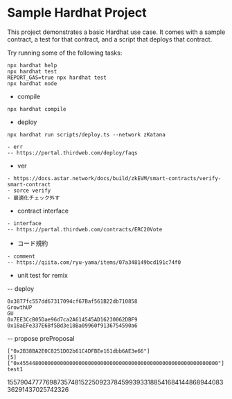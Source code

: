 # Sample Hardhat Project

This project demonstrates a basic Hardhat use case. It comes with a sample contract, a test for that contract, and a script that deploys that contract.

Try running some of the following tasks:

```shell
npx hardhat help
npx hardhat test
REPORT_GAS=true npx hardhat test
npx hardhat node
```

- compile
```shell
npx hardhat compile 
```

- deploy 
```shell
npx hardhat run scripts/deploy.ts --network zKatana

- err 
-- https://portal.thirdweb.com/deploy/faqs
```

- ver
```
- https://docs.astar.network/docs/build/zkEVM/smart-contracts/verify-smart-contract
- sorce verify
- 最適化チェック外す
```

- contract interface
```shell
- interface
-- https://portal.thirdweb.com/contracts/ERC20Vote

``` 
- コード規約
```shell
- comment
-- https://qiita.com/ryu-yama/items/07a348149bcd191c74f0

```

- unit test for remix

-- deploy
```shell
0x3877fc557dd67317094cf67Baf561B22db710858
GrowthUP
GU
0x7EE3CcB05Dae96d7ca2A614545AD16230062DBF9
0x18aEFe337E68f5Bd3e18Ba09960f9136754590a6
```

-- propose preProposal
```shell
["0x2B38BA2E0C8251D02b61C4DFBEe161dbb6AE3e66"]
[5]
["0x4554480000000000000000000000000000000000000000000000000000000000"]
test1
```

15579047777698735748152250923784599393318854168414486894408336291437025742326